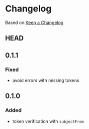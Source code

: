 # Changelog

Based on [Keep a Changelog](https://keepachangelog.com/en/1.0.0/).

## HEAD

## 0.1.1

### Fixed

- avoid errors with missing tokens

## 0.1.0

### Added

- token verification with `subjectFrom`
